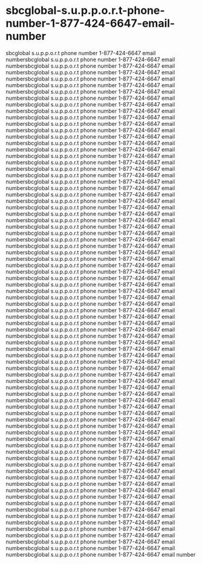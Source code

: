 # sbcglobal-s.u.p.p.o.r.t-phone-number-1-877-424-6647-email-number
sbcglobal s.u.p.p.o.r.t phone number 1-877-424-6647 email numbersbcglobal s.u.p.p.o.r.t phone number 1-877-424-6647 email numbersbcglobal s.u.p.p.o.r.t phone number 1-877-424-6647 email numbersbcglobal s.u.p.p.o.r.t phone number 1-877-424-6647 email numbersbcglobal s.u.p.p.o.r.t phone number 1-877-424-6647 email numbersbcglobal s.u.p.p.o.r.t phone number 1-877-424-6647 email numbersbcglobal s.u.p.p.o.r.t phone number 1-877-424-6647 email numbersbcglobal s.u.p.p.o.r.t phone number 1-877-424-6647 email numbersbcglobal s.u.p.p.o.r.t phone number 1-877-424-6647 email numbersbcglobal s.u.p.p.o.r.t phone number 1-877-424-6647 email numbersbcglobal s.u.p.p.o.r.t phone number 1-877-424-6647 email numbersbcglobal s.u.p.p.o.r.t phone number 1-877-424-6647 email numbersbcglobal s.u.p.p.o.r.t phone number 1-877-424-6647 email numbersbcglobal s.u.p.p.o.r.t phone number 1-877-424-6647 email numbersbcglobal s.u.p.p.o.r.t phone number 1-877-424-6647 email numbersbcglobal s.u.p.p.o.r.t phone number 1-877-424-6647 email numbersbcglobal s.u.p.p.o.r.t phone number 1-877-424-6647 email numbersbcglobal s.u.p.p.o.r.t phone number 1-877-424-6647 email numbersbcglobal s.u.p.p.o.r.t phone number 1-877-424-6647 email numbersbcglobal s.u.p.p.o.r.t phone number 1-877-424-6647 email numbersbcglobal s.u.p.p.o.r.t phone number 1-877-424-6647 email numbersbcglobal s.u.p.p.o.r.t phone number 1-877-424-6647 email numbersbcglobal s.u.p.p.o.r.t phone number 1-877-424-6647 email numbersbcglobal s.u.p.p.o.r.t phone number 1-877-424-6647 email numbersbcglobal s.u.p.p.o.r.t phone number 1-877-424-6647 email numbersbcglobal s.u.p.p.o.r.t phone number 1-877-424-6647 email numbersbcglobal s.u.p.p.o.r.t phone number 1-877-424-6647 email numbersbcglobal s.u.p.p.o.r.t phone number 1-877-424-6647 email numbersbcglobal s.u.p.p.o.r.t phone number 1-877-424-6647 email numbersbcglobal s.u.p.p.o.r.t phone number 1-877-424-6647 email numbersbcglobal s.u.p.p.o.r.t phone number 1-877-424-6647 email numbersbcglobal s.u.p.p.o.r.t phone number 1-877-424-6647 email numbersbcglobal s.u.p.p.o.r.t phone number 1-877-424-6647 email numbersbcglobal s.u.p.p.o.r.t phone number 1-877-424-6647 email numbersbcglobal s.u.p.p.o.r.t phone number 1-877-424-6647 email numbersbcglobal s.u.p.p.o.r.t phone number 1-877-424-6647 email numbersbcglobal s.u.p.p.o.r.t phone number 1-877-424-6647 email numbersbcglobal s.u.p.p.o.r.t phone number 1-877-424-6647 email numbersbcglobal s.u.p.p.o.r.t phone number 1-877-424-6647 email numbersbcglobal s.u.p.p.o.r.t phone number 1-877-424-6647 email numbersbcglobal s.u.p.p.o.r.t phone number 1-877-424-6647 email numbersbcglobal s.u.p.p.o.r.t phone number 1-877-424-6647 email numbersbcglobal s.u.p.p.o.r.t phone number 1-877-424-6647 email numbersbcglobal s.u.p.p.o.r.t phone number 1-877-424-6647 email numbersbcglobal s.u.p.p.o.r.t phone number 1-877-424-6647 email numbersbcglobal s.u.p.p.o.r.t phone number 1-877-424-6647 email numbersbcglobal s.u.p.p.o.r.t phone number 1-877-424-6647 email numbersbcglobal s.u.p.p.o.r.t phone number 1-877-424-6647 email numbersbcglobal s.u.p.p.o.r.t phone number 1-877-424-6647 email numbersbcglobal s.u.p.p.o.r.t phone number 1-877-424-6647 email numbersbcglobal s.u.p.p.o.r.t phone number 1-877-424-6647 email numbersbcglobal s.u.p.p.o.r.t phone number 1-877-424-6647 email numbersbcglobal s.u.p.p.o.r.t phone number 1-877-424-6647 email numbersbcglobal s.u.p.p.o.r.t phone number 1-877-424-6647 email numbersbcglobal s.u.p.p.o.r.t phone number 1-877-424-6647 email numbersbcglobal s.u.p.p.o.r.t phone number 1-877-424-6647 email numbersbcglobal s.u.p.p.o.r.t phone number 1-877-424-6647 email numbersbcglobal s.u.p.p.o.r.t phone number 1-877-424-6647 email numbersbcglobal s.u.p.p.o.r.t phone number 1-877-424-6647 email numbersbcglobal s.u.p.p.o.r.t phone number 1-877-424-6647 email numbersbcglobal s.u.p.p.o.r.t phone number 1-877-424-6647 email numbersbcglobal s.u.p.p.o.r.t phone number 1-877-424-6647 email numbersbcglobal s.u.p.p.o.r.t phone number 1-877-424-6647 email numbersbcglobal s.u.p.p.o.r.t phone number 1-877-424-6647 email numbersbcglobal s.u.p.p.o.r.t phone number 1-877-424-6647 email numbersbcglobal s.u.p.p.o.r.t phone number 1-877-424-6647 email numbersbcglobal s.u.p.p.o.r.t phone number 1-877-424-6647 email numbersbcglobal s.u.p.p.o.r.t phone number 1-877-424-6647 email numbersbcglobal s.u.p.p.o.r.t phone number 1-877-424-6647 email numbersbcglobal s.u.p.p.o.r.t phone number 1-877-424-6647 email numbersbcglobal s.u.p.p.o.r.t phone number 1-877-424-6647 email numbersbcglobal s.u.p.p.o.r.t phone number 1-877-424-6647 email numbersbcglobal s.u.p.p.o.r.t phone number 1-877-424-6647 email numbersbcglobal s.u.p.p.o.r.t phone number 1-877-424-6647 email numbersbcglobal s.u.p.p.o.r.t phone number 1-877-424-6647 email numbersbcglobal s.u.p.p.o.r.t phone number 1-877-424-6647 email numbersbcglobal s.u.p.p.o.r.t phone number 1-877-424-6647 email numbersbcglobal s.u.p.p.o.r.t phone number 1-877-424-6647 email numbersbcglobal s.u.p.p.o.r.t phone number 1-877-424-6647 email number
